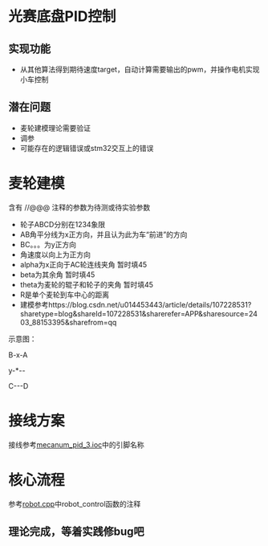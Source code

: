 # 光赛底盘PID控制
## 实现功能
* 从其他算法得到期待速度target，自动计算需要输出的pwm，并操作电机实现小车控制
## 潜在问题
* 麦轮建模理论需要验证
* 调参
* 可能存在的逻辑错误或stm32交互上的错误
# 麦轮建模

含有 //@@@ 注释的参数为待测或待实验参数

* 轮子ABCD分别在1234象限
* AB角平分线为x正方向，并且认为此为车“前进”的方向
* BC。。。为y正方向
* 角速度以向上为正方向
* alpha为x正向于AC轮连线夹角 暂时填45
* beta为其余角 暂时填45
* theta为麦轮的辊子和轮子的夹角 暂时填45
* R是单个麦轮到车中心的距离
* 建模参考https://blog.csdn.net/u014453443/article/details/107228531?sharetype=blog&shareId=107228531&sharerefer=APP&sharesource=2403_88153395&sharefrom=qq

示意图：

B-x-A

y-*--

C---D



# 接线方案
接线参考[mecanum_pid_3.ioc](mecanum_pid_3.ioc)中的引脚名称

# 核心流程
参考[robot.cpp](Core/Src/robot.cpp)中robot_control函数的注释

## 理论完成，等着实践修bug吧